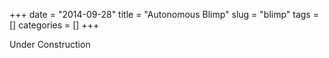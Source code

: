 +++ 
date = "2014-09-28"
title = "Autonomous Blimp"
slug = "blimp" 
tags = []
categories = []
+++

Under Construction